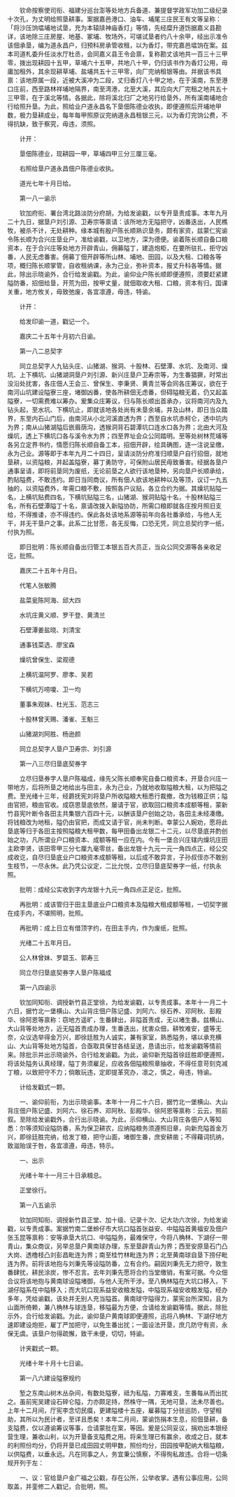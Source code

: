 <!-- { "loadSidebar": true } -->
　　钦命按察使司衔、福建分巡台澎等处地方兵备道、兼提督学政军功加二级纪录十次孔，为丈明给照垦耕事。案据嘉邑港口、油车、埔尾三庄民王有文等呈称：「将沙压饷塭埔地试垦，充为本辕牍神庙香灯」等情，先经糜升道饬据嘉义县勘详，该地除三庄房屋、地基、冢埔、牧场外，可堪试垦者约八十余甲，经出示准令该佃承垦，编为道永昌户，归预科房承管收租，以为香灯，带完嘉邑塭饷在案。兹本司道札委升任淡水厅杜丞，会同嘉义县王令会禀，复称勘丈该地共一百三十三甲零，拨出现耕园十五甲，草埔六十五甲，共地八十甲，仍归该书作为香灯公用，毋庸加租外，其余现耕草埔、盐埔共五十三甲零，向厂完纳租银等由。并据该书具禀：该地原属一段，近被大溪冲为二段，丈归香灯八十甲之地，在于溪南，东至港口庄前，西至路林祥埔地隔界，南至湾港，北至大溪，其应向大厂完租之地共五十三甲零，在于溪北等情。各据此，除将溪北归厂之地另行给垦外，所有溪南埔地合行给照升垦。为此，照给业户道永昌名下垦佃陈德业收执，即便遵照后开埔地甲数，极力垦耕成业，每年每甲照原议完纳道永昌租银三元，以为香灯完饷公费，不得抗缺，致于察究，毋违，须照。

　　计开：

　　垦佃陈德业，现耕园一甲，草埔四甲三分三厘三毫。

　　右照给垦户道永昌佃户陈德业收执。

　　道光七年十月日给。

　　第一八一谕示

　　钦加府衔、署台湾北路淡防分府胡，为给发谕戳，以专开垦责成事。本年九月二十九日，据垦户刘引源、卫寿宗等禀请：该所地方无隘把守，凶番迭出，人民樵牧，被杀不计，无处耕种。缘本城有殷户陈长顺熟识垦务，颇有家资，兹蒙仁宪谕令陈长顺为合兴庄垦业户，准给谕戳，以卫地方，深为德便。谕着陈长顺自备口粮资本，在于合兴庄等处地方开辟青山，佣募隘丁，建造炮柜，在要所驻扎，拒守凶番，人民无虑番害。佣募丁佃开辟等所山林、埔地、田园，以及大租、口粮各等项，概归陈长顺掌管，自收租纳课，永为己业，弥补资本，报丈升科各等情。据此，除出示晓谕外，合行给发谕戳。为此，谕仰业户陈长顺即便遵照，须要赶紧建隘防番，招佃给垦，开荒为田，按甲丈量，就佃取收大租、口粮，资本有归，国课关重，地方攸关，毋致弛废，各宜凛遵，毋违，特谕。

　　计开：

　　给发印谕一道，戳记一个。

　　嘉庆二十五年十月初六日谕。

　　第一八二总契字

　　同立总契字人九钻头庄、山猪湖、猴洞、十股林、石壁潭、水坑、及南河、燥坑、上下横坑、山猪湖洞垦户刘引源、新兴庄垦户卫寿宗等，为生番猖獗，时常出没沿处扰害，各庄佃人王会三、曾保生、李秉贤、黄青兰等会同各庄筹议，欲在于南河山坑建设隘寮三座，堵御凶番，使各所耕佃无虑番，但碍隘粮无着，仍又起盖隘寮，一切需费难以筹办。爰集众庄筹议，归与陈长顺出首承办，议将南河内及九钻头起，至水坑、下横坑止，即就该地各处尚有未垦余埔，并及山林，即日当众踏界，东至内石山门后，由南河从小北河溪直透为界；西至自水坑赤柯仑，透中坑内为界；南从山猪湖隘后嵌眉荫沟，透猴洞背石碧潭坑口连水口各为界；北由大河及燥坑，透上下横坑口各与溪令水为界；四至界址会众公同踏明。至等处树林荒埔等各另立定界书约，情愿归陈长顺自备工本，招佃开辟，绘具确图，逐一注说呈缴，永为己业。源等即于本年九月二十四日，呈请淡防分府准归顺垦户自行招佃，就地垦耕，以资隘粮，并起盖隘寮，募丁勇防守，可保附山居民毋致番害。经据各垦户通事呈请，即将前垦同为废纸，无论前垦之人欲行该地垦种，另向垦户长顺承给，酌贴隘费，不敢违约。即日当同商议，所有佃人欲该地耕种以及等顶，议订一九五抽的，以资隘费外，年需口粮不敷，按照各户议贴，各立合约为据。其燥坑贴隘一名，上横坑贴费四名，下横坑贴隘三名，山猪湖、猴洞贴隘十名，十股林贴隘三名，所有石壁潭隘丁十名，禀请改拨入新隘协防，所需口粮即就各庄按月照旧支给，不得推诿，亦不得违约。保此各处该地系源等前年向各社番承给，与他人无干，并无干垦户之事。此系二比甘愿，各无反悔，口恐无凭，同立总契约字一纸，付执为照。

　　即日批明：陈长顺自备出归管工本银五百大员正，当众公同交源等各亲收足讫，批照。

　　嘉庆二十五年十月日。

　　代笔人张敏腾

　　盐菜瓮陈阿海、邱大四

　　水坑庄黄义顺、罗干登、黄清兰

　　石壁潭姜盐晓、刘清宝

　　通事钱菜选、廖宝森

　　燥坑曾保生、梁观德

　　上横坑温阿罗、廖孝、吴若

　　下横坑万唠嗄、卫一均

　　董事朱观妹、杜光玉、范志三

　　十股林曾天赐、潘雀、王魁三

　　山猪湖刘阿胜、杨逊颜

　　同立总契字人垦户卫寿宗、刘引源

　　第一八三尽归垦底契券字

　　立尽归垦券字人垦户陈福成，缘先父陈长顺奉宪自备口粮资本，开垦合兴庄一带地方，后将所垦之地给出与田主，永为己业，乃就地收取隘粮大租，以为把隘之费。至光绪十三年，经爵抚宪刘将垦户所收隘粮大租悉行裁撤，改为钱粮正供；隘由官把，粮由官收。成窃思垦底依然，屡请于官，欲取回口粮资本成额等租，蒙新竹县宪叶断令各田主共集银六百四十元，以酬该垦户创始之功，各田主未经凑缴。将钱粮改为地租，隘仍由官把，而成又请于官，尚未判断。幸蒙公人婉劝，愿将此垦底等归于各田主按照隘粮大租甲数，每甲田备出龙银二十二元，以尽垦底并酌创始之功，凡所谓业户口粮资本、成额等租一应在内。今有一堡合兴庄辖内燥坑庄田主欧李贤，该田零甲三分七厘九毫零丝，备出龙银十九元一元一角四点正，经公交成收讫，自尽归垦底业户口粮资本成额等租，以后成不敢异言，子孙叔侄亦不敢别生枝节，一尽永休。此乃凭公议定，二比允悦，立尽归垦底契券字一纸，付执永照。

　　批明：成经公实收到字内龙银十九元一角四点正足讫，批照。

　　再批明：成该管归于田主垦底业户口粮资本及隘粮大租成额等租，一切契字据在成手内，不堪照明，批照。

　　再批明：成上日立有借顶字约，在田主手内，作为废纸，批照。

　　光绪二十五年月日。

　　公人林曾妹、罗碧玉、郭寿三

　　同立尽归垦底契券字人垦户陈福成

　　第一八四谕示

　　钦加同知衔、调授新竹县正堂徐，为给发谕戳，以专责成事。本年十一月二十六日，据竹北一堡横山、大山背庄佃户陈记盛、刘阿六、徐石养、邓阿秋、彭殿华、徐阿恩等禀称：窃地方遥旷，生番肆出，非隘首责成，无以堵生番。兹横山、大山背等处地方，近无隘首责成办理，生番迭出，扰害众佃，耕牧难安，盛等无奈，众议选举得金万兴，即徐廷胜为人诚实，兼有家室，熟悉隘务，堪以承充横山、大山背等处地方隘首，合亟取具保甘各结呈送，恳请出示，给发谕戳等情前来。除批示并出示晓谕外，合行给发谕戳。为此，谕仰新充隘首徐廷胜即便遵照，将该处隘务认真经理，隘丁务须雇足，应收各佃隘粮照章抽收，不得任意苛刻克减丁粮，以致把守不力；倘敢玩违，定即提革究办，凛之，慎之，毋违，特谕。

　　计给发戳式一颗。

　　一、谕仰前衔，为出示晓谕事。本年十一月二十六日，据竹北一堡横山、大山背庄佃户陈记盛、刘阿六、徐石养、邓阿秋、彭殿华、徐阿恩等禀称：云云，照前叙。至除给发谕戳外，合行出示晓谕。为此，示仰横山、大山背庄各佃户人等知悉：尔等须知设隘防番，系为保卫耕农，应纳隘粮务须遵照旧章，向新充隘首金万兴，即徐廷胜完纳，给发丁粮，把守山面，堵御生番，庶安耕凿；不得藉词抗纳，致滋贻误于咎，各宜凛遵，毋违，特示。

　　一、出示

　　光绪十年十一月三十日承粮总。

　　正堂徐行。

　　第一八五谕示

　　钦加同知衔、调授新竹县正堂、加十级、记录十次、记大功六次徐，为给发谕戳，以专责成事。案据竹南二堡蛉仔市大坑口隘首张益安、中隘隘首黄福安及佃户张玉昆等禀称：安等承垦大坑口、中隘隘务，最难保守，今将八桷林、下湖仔一带青山，集众商议，另举总垦户黄南球办理，东至垦辟青山为界；西至安原垦石门凸大岗、透橹枝凸刘彭昌毗连为界；南至桂竹林毗连为界；北至黄南球自垦下捞仔毗连为界。前将该地抱与刘秉先等设隘防番，立有合约。嗣因刘秉先无力把守，致生番肆扰，耕民涂炭，惨不忍言。去年刘秉先愿将合约当堂缴销，有案可据。今众佃合议将该地抱与黄南球设隘堵御，与他人无所干涉。至八桷林隘在大坑口移入，下湖仔隘系在中隘移入；而大坑口现系益安收粮发隘，中隘现系福安收粮发隘，经办多年，凭给谕戳，该处并无别人充当隘首。黄南球守隘得力，蒙宪台所深知，且为山面所倚赖，兼八桷林与球连垦，移隘最为方便，佥请给发谕戳等情。据此，除批示外，合行给发谕戳。为此，谕仰垦户黄南球即便遵照，迅将八桷林、下湖仔地方速即建设炮拒，雇丁严加把守，以免生番出扰；一面设法开垦，庶几防守有资，永保无虞。该垦户勿得疏懈，致干未便，切切，特谕。

　　计夹戳式一颗。

　　光绪十年十月十七日谕。

　　第一八六建设隘寮规约

　　堑之东南山树木丛杂间，有数处隘寮，祗为私隘，力寡难支，生番每从而出扰之。虽前宪吴建设石碎仑隘，力亦颇足持，然株守一隅，无地可垦，法未尽善也。上年十二月间，厅宪李念切民瘼，更建隘楼十五座，雇募隘丁分驻巡防，守望相助，其所以为民计者，至详且悉矣！本年二月间，蒙谕饬捐本生息，招佃垦耕，备支隘费，仅以遵谕筹议等事，佥请蒙批在案，等因。爰是公同妥议，捐劝出本银经营生理，兼收山利，以为开垦备支隘费之用。将来生理已有赢余，收成之日，就本的利照份均分，仍将开垦已成田园丈明甲数，照份均分，田园按甲配纳大租隘粮，以供隘费，以垂永远。凡在同事之人，务宜秉公慎察，不得徇私故违。合将一切条规开列于左：

　　一、议：官给垦户金广福之公戳，存在公所，公举收掌。遇有公事应用，公同取盖，并銮修二人戳记，合批明，照。

